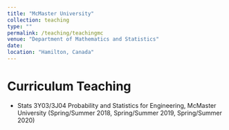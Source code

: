 ```yaml
---
title: "McMaster University"
collection: teaching
type: ""
permalink: /teaching/teachingmc
venue: "Department of Mathematics and Statistics"
date: 
location: "Hamilton, Canada"
---
```


Curriculum Teaching
======
+ Stats 3Y03/3J04  Probability and Statistics for Engineering, McMaster University (Spring/Summer 2018, Spring/Summer 2019, Spring/Summer 2020)
